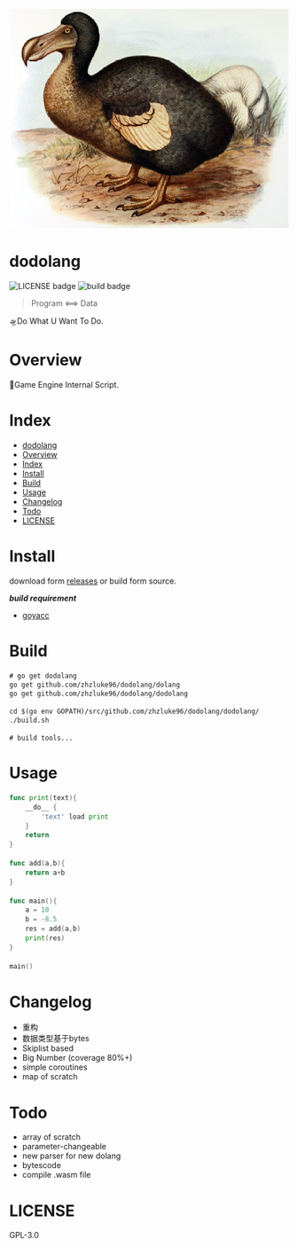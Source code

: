![dodo bird](./docs/Frohawk_Dodo.png)

# dodolang
![LICENSE badge](https://img.shields.io/badge/license-GPL3.0-blue)
![build badge](https://img.shields.io/badge/build-error-red)

> Program <==> Data

🛸Do What U Want To Do.

# Overview
📑Game Engine Internal Script.

# Index
- [dodolang](#dodolang)
- [Overview](#overview)
- [Index](#index)
- [Install](#install)
- [Build](#build)
- [Usage](#usage)
- [Changelog](#changelog)
- [Todo](#todo)
- [LICENSE](#license)

# Install
download form [releases](#) or build form source.

***build requirement***
- [goyacc](https://godoc.org/golang.org/x/tools/cmd/goyacc)

# Build
```
# go get dodolang
go get github.com/zhzluke96/dodolang/dolang
go get github.com/zhzluke96/dodolang/dodolang

cd $(go env GOPATH)/src/github.com/zhzluke96/dodolang/dodolang/
./build.sh

# build tools...
```

# Usage
```go
func print(text){
    __do__ {
        'text' load print
    }
    return
}

func add(a,b){
    return a+b 
}

func main(){
    a = 10
    b = -8.5
    res = add(a,b)
    print(res)
}

main()
```

# Changelog
- 重构
- 数据类型基于bytes
- Skiplist based
- Big Number (coverage 80%+)
- simple coroutines
- map of scratch

# Todo
- array of scratch
- parameter-changeable
- new parser for new dolang
- bytescode
- compile .wasm file

# LICENSE
GPL-3.0